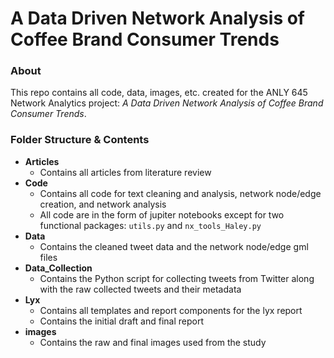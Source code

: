 # A Data Driven Network Analysis of Coffee Brand Consumer Trends

### About

This repo contains all code, data, images, etc. created for the ANLY 645 Network Analytics project: *A Data Driven Network Analysis of Coffee Brand Consumer Trends*.

### Folder Structure & Contents

 - **Articles**
 	- Contains all articles from literature review
 - **Code**
 	- Contains all code for text cleaning and analysis, network node/edge creation, and network analysis
	- All code are in the form of jupiter notebooks except for two functional packages: `utils.py` and `nx_tools_Haley.py`
 - **Data**
 	- Contains the cleaned tweet data and the network node/edge gml files
 - **Data_Collection**
 	- Contains the Python script for collecting tweets from Twitter along with the raw collected tweets and their metadata 
 - **Lyx** 
 	- Contains all templates and report components for the lyx report
	- Contains the initial draft and final report 
 - **images**
 	- Contains the raw and final images used from the study